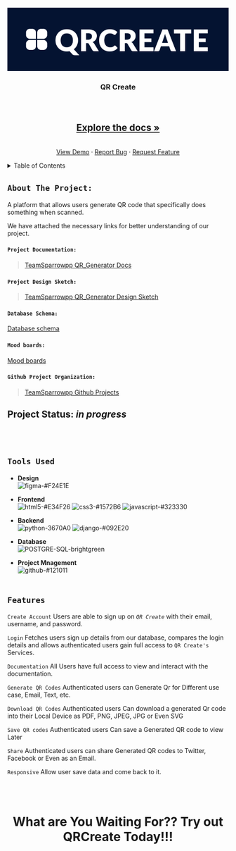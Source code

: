 
<div id="top"></div>

<!-- PROJECT LOGO -->
<br />
<div align="center">
  <a href="https://github.com/zuri-training/TeamSparrowpp-qr_gen/">
    <img src="https://github.com/zuri-training/TeamSparrowpp-qr_gen/blob/main/static/images/image1.png" alt="Logo"> <!--width="300" height="250"-->
  </a>

<h3 align="center">QR Create</h3>
  <p align="center"><h3>
    </h3>
    <br />
    <h2><a href="https://github.com/zuri-training/TeamSparrowpp-qr_gen/README.md"><strong>Explore the docs »</strong></a></h2>
    <br />
    <a href="">View Demo</a>
    ·
    <a href="#issues">Report Bug</a>
    ·
    <a href="#issues">Request Feature</a>
  </p>
</div>



<!-- TABLE OF CONTENTS -->
<details>
  <summary>Table of Contents</summary>
  <ol>
    <li>
      <a href="#about-the-project">What are we building?</a>
      <ul>
        <li><a href="#project-documentation">Project Documentation</a></li>
        <li><a href="#project-design-sketch">Project Design Sketch</a></li>  
        <li><a href="#tools-used">Tools Used</a></li>
        <li><a href="#database-schema">Database Schema</a></li>
        <li><a href="#mood-boards">Mood boards</a></li>
        <li><a href="#features">Features</a></li>
      </ul>
    </li>
  </ol>
</details>


<!-- ABOUT THE PROJECT -->
## `About The Project:`
A platform that allows users generate QR code that specifically does something when scanned.

<!-- Project Documentation -->
We have attached the necessary links for better understanding of our project.

#### `Project Documentation:`
> <a href="https://docs.google.com/document/d/1IO4Uo2x3AgA8C7coABzJxRnoXM5g0VSoyFFFnuNm-Ds/edit?usp=sharing">TeamSparrowpp QR_Generator Docs</a>

<!-- Project Design Sketch -->
#### `Project Design Sketch:`
> <a href="https://www.figma.com/">TeamSparrowpp QR_Generator Design Sketch</a>

<!--Project Database Schema-->
#### `Database Schema:`
[Database schema](https://github.com/zuri-training/TeamSparrowpp-qr_gen/blob/main/static/images/Schema.jpg)

#### `Mood boards:`
[Mood boards](https://figma.com/)

<!-- Github Project Organization -->
#### `Github Project Organization:`
> <a href="https://github.com/orgs/zuri-training/projects/543">TeamSparrowpp Github Projects</a>


## __Project Status__: _in progress_
<br><br>

## `Tools Used`
  - __Design__ <br/>
  ![figma-#F24E1E](https://user-images.githubusercontent.com/72948572/183909728-8197f9c8-8b97-4015-8e0b-f8e605b19309.svg)
  
  - __Frontend__ <br/>
![html5-#E34F26](https://user-images.githubusercontent.com/72948572/183910382-06b2d259-2f17-4c4f-afb0-0ed20cddd85c.svg) ![css3-#1572B6](https://user-images.githubusercontent.com/72948572/183910424-215b3da2-9067-44ba-a16a-91eefc3d90fc.svg) ![javascript-#323330](https://user-images.githubusercontent.com/72948572/183910461-4e24a5f5-7ad9-48a0-a7b0-94bcba32a94b.svg)

  - __Backend__ <br/>
  ![python-3670A0](https://user-images.githubusercontent.com/72948572/183910681-b6193dcd-8242-4a5e-af78-d79f99fc40b6.svg) ![django-#092E20](https://user-images.githubusercontent.com/72948572/183910701-cdc634b5-9524-4158-8063-045000741e42.svg)

  - __Database__ <br/>
  ![POSTGRE-SQL-brightgreen](https://user-images.githubusercontent.com/72948572/183910301-8bcb404e-4fdd-497f-a493-a33430561a9b.svg)
  
  - __Project Mnagement__ <br/>
  ![github-#121011](https://user-images.githubusercontent.com/72948572/183911700-45ab5ec7-8f95-41ce-8d0e-616ddca2827f.svg)
  <br><br>

## `Features`
  `Create Account` Users are able to sign up on *`QR Create`* with their email, username,  and password. 
  
  `Login` Fetches users sign up details from our database, compares the login details and allows authenticated users gain full access to `QR Create's` Services.
  
  `Documentation` All Users have full access to view and interact with the documentation.

  `Generate QR Codes` Authenticated users can Generate Qr for Different use case, Email, Text, etc.
  
  `Download QR Codes` Authenticated users Can download a generated Qr code into their Local Device as PDF, PNG, JPEG, JPG or Even SVG

  `Save QR codes` Authenticated users Can save a Generated QR code to view Later

  `Share` Authenticated users can share Generated QR codes to Twitter, Facebook or Even as an Email.

  `Responsive` Allow user save data and come back to it.

  <br><br>


<div align="center">
    <h1> What are You Waiting For?? Try out QRCreate Today!!!</h1>
</div>




